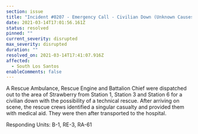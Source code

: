 ```yaml
---
section: issue
title: "Incident #0207 - Emergency Call - Civilian Down (Unknown Causes)"
date: 2021-03-14T17:01:56.161Z
status: resolved
pinned: ""
current_severity: disrupted
max_severity: disrupted
duration: ""
resolved_on: 2021-03-14T17:41:07.916Z
affected:
  - South Los Santos
enableComments: false
---
```

A Rescue Ambulance, Rescue Engine and Battalion Chief were dispatched out to the area of Strawberry from Station 1, Station 3 and Station 6 for a civilian down with the possibility of a technical rescue. After arriving on scene, the rescue crews identified a singular casualty and provided them with medical aid. They were then after transported to the hospital.

Responding Units: B-1, RE-3, RA-61